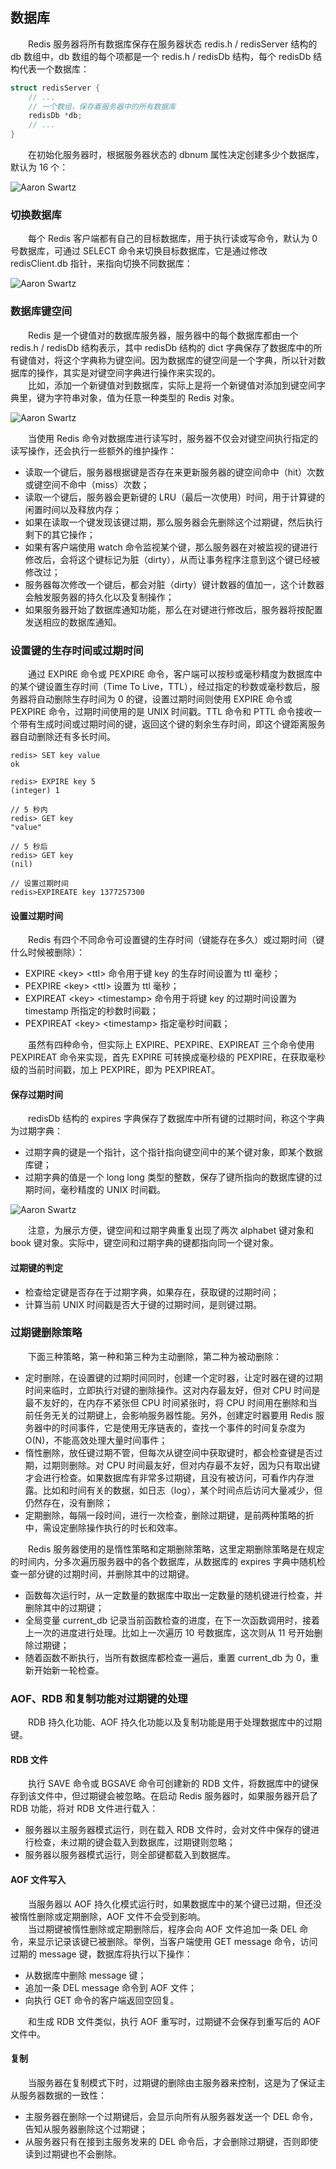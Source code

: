 
## 数据库
　　Redis 服务器将所有数据库保存在服务器状态 redis.h / redisServer 结构的 db 数组中，db 数组的每个项都是一个 redis.h / redisDb 结构，每个 redisDb 结构代表一个数据库：

```c
struct redisServer {
    // ...
    // 一个数组，保存着服务器中的所有数据库
    redisDb *db;
    // ...
}
```

　　在初始化服务器时，根据服务器状态的 dbnum 属性决定创建多少个数据库，默认为 16 个：

![Aaron Swartz](https://raw.githubusercontent.com/martin-1992/redis_notebook/master/chapter_9/chapter_9_p1.png)

### 切换数据库
　　每个 Redis 客户端都有自己的目标数据库，用于执行读或写命令，默认为 0 号数据库，可通过 SELECT 命令来切换目标数据库，它是通过修改 redisClient.db 指针，来指向切换不同数据库：

![Aaron Swartz](https://raw.githubusercontent.com/martin-1992/redis_notebook/master/chapter_9/chapter_9_p2.png)

### 数据库键空间
　　Redis 是一个键值对的数据库服务器，服务器中的每个数据库都由一个  redis.h / redisDb 结构表示，其中 redisDb 结构的 dict 字典保存了数据库中的所有键值对，将这个字典称为键空间。因为数据库的键空间是一个字典，所以针对数据库的操作，其实是对键空间字典进行操作来实现的。<br />
　　比如，添加一个新键值对到数据库，实际上是将一个新键值对添加到键空间字典里，键为字符串对象，值为任意一种类型的 Redis 对象。
  
![Aaron Swartz](https://raw.githubusercontent.com/martin-1992/redis_notebook/master/chapter_9/chapter_9_p3.png)

　　当使用 Redis 命令对数据库进行读写时，服务器不仅会对键空间执行指定的读写操作，还会执行一些额外的维护操作：

- 读取一个键后，服务器根据键是否存在来更新服务器的键空间命中（hit）次数或键空间不命中（miss）次数；
- 读取一个键后，服务器会更新键的 LRU（最后一次使用）时间，用于计算键的闲置时间以及释放内存；
- 如果在读取一个键发现该键过期，那么服务器会先删除这个过期键，然后执行剩下的其它操作；
- 如果有客户端使用 watch 命令监视某个键，那么服务器在对被监视的键进行修改后，会将这个键标记为脏（dirty），从而让事务程序注意到这个键已经被修改过；
- 服务器每次修改一个键后，都会对脏（dirty）键计数器的值加一，这个计数器会触发服务器的持久化以及复制操作；
- 如果服务器开始了数据库通知功能，那么在对键进行修改后，服务器将按配置发送相应的数据库通知。

### 设置键的生存时间或过期时间
　　通过 EXPIRE 命令或 PEXPIRE 命令，客户端可以按秒或毫秒精度为数据库中的某个键设置生存时间（Time To Live，TTL），经过指定的秒数或毫秒数后，服务器将自动删除生存时间为 0 的键，设置过期时间则使用 EXPIRE 命令或 PEXPIRE 命令，过期时间使用的是 UNIX 时间戳。TTL 命令和 PTTL 命令接收一个带有生成时间或过期时间的键，返回这个键的剩余生存时间，即这个键距离服务器自动删除还有多长时间。
  
```redis
redis> SET key value
ok

redis> EXPIRE key 5
(integer) 1

// 5 秒内
redis> GET key
"value"

// 5 秒后
redis> GET key
(nil)

// 设置过期时间
redis>EXPIREATE key 1377257300
```

#### 设置过期时间
　　Redis 有四个不同命令可设置键的生存时间（键能存在多久）或过期时间（键什么时候被删除）：
 
- EXPIRE &lt;key&gt; &lt;ttl&gt; 命令用于键 key 的生存时间设置为 ttl 毫秒；
- PEXPIRE &lt;key&gt; &lt;ttl&gt; 设置为 ttl 毫秒；
- EXPIREAT &lt;key&gt; &lt;timestamp&gt; 命令用于将键 key 的过期时间设置为 timestamp 所指定的秒数时间戳；
- PEXPIREAT &lt;key&gt; &lt;timestamp&gt; 指定毫秒时间戳；

　　虽然有四种命令，但实际上 EXPIRE、PEXPIRE、EXPIREAT 三个命令使用 PEXPIREAT 命令来实现，首先 EXPIRE 可转换成毫秒级的 PEXPIRE，在获取毫秒级的当前时间戳，加上 PEXPIRE，即为 PEXPIREAT。

#### 保存过期时间
　　redisDb 结构的 expires 字典保存了数据库中所有键的过期时间，称这个字典为过期字典：
  
- 过期字典的键是一个指针，这个指针指向键空间中的某个键对象，即某个数据库键；
- 过期字典的值是一个 long long 类型的整数，保存了键所指向的数据库键的过期时间，毫秒精度的 UNIX 时间戳。

![Aaron Swartz](https://raw.githubusercontent.com/martin-1992/redis_notebook/master/chapter_9/chapter_9_p4.png)

　　注意，为展示方便，键空间和过期字典重复出现了两次 alphabet 键对象和 book 键对象。实际中，键空间和过期字典的键都指向同一个键对象。

#### 过期键的判定

- 检查给定键是否存在于过期字典，如果存在，获取键的过期时间；
- 计算当前 UNIX 时间戳是否大于键的过期时间，是则键过期。

### 过期键删除策略
　　下面三种策略，第一种和第三种为主动删除，第二种为被动删除：
  
- 定时删除，在设置键的过期时间同时，创建一个定时器，让定时器在键的过期时间来临时，立即执行对键的删除操作。这对内存最友好，但对 CPU 时间是最不友好的，在内存不紧张但 CPU 时间紧张时，将 CPU 时间用在删除和当前任务无关的过期键上，会影响服务器性能。另外，创建定时器要用 Redis 服务器中的时间事件，它是使用无序链表的，查找一个事件的时间复杂度为 O(N)，不能高效处理大量时间事件；
- 惰性删除，放任键过期不管，但每次从键空间中获取键时，都会检查键是否过期，过期则删除。对 CPU 时间最友好，但对内存最不友好，因为只有取出键才会进行检查。如果数据库有非常多过期键，且没有被访问，可看作内存泄露。比如和时间有关的数据，如日志（log），某个时间点后访问大量减少，但仍然存在，没有删除；
- 定期删除，每隔一段时间，进行一次检查，删除过期键，是前两种策略的折中，需设定删除操作执行的时长和效率。

　　Redis 服务器使用的是惰性策略和定期删除策略，这里定期删除策略是在规定的时间内，分多次遍历服务器中的各个数据库，从数据库的 expires 字典中随机检查一部分键的过期时间，并删除其中的过期键。
  
- 函数每次运行时，从一定数量的数据库中取出一定数量的随机键进行检查，并删除其中的过期键；
- 全局变量 current_db 记录当前函数检查的进度，在下一次函数调用时，接着上一次的进度进行处理。比如上一次遍历 10 号数据库，这次则从 11 号开始删除过期键；
- 随着函数不断执行，当所有数据库都检查一遍后，重置 current_db 为 0，重新开始新一轮检查。

### AOF、RDB 和复制功能对过期键的处理
　　RDB 持久化功能、AOF 持久化功能以及复制功能是用于处理数据库中的过期键。

#### RDB 文件
　　执行 SAVE 命令或 BGSAVE 命令可创建新的 RDB 文件，将数据库中的键保存到该文件中，但过期键会被忽略。在启动 Redis 服务器时，如果服务器开启了 RDB 功能，将对 RDB 文件进行载入：

- 服务器以主服务器模式运行，则在载入 RDB 文件时，会对文件中保存的键进行检查，未过期的键会载入到数据库，过期键则忽略；
- 服务器以服务器模式运行，则全部键都载入到数据库。

#### AOF 文件写入
　　当服务器以 AOF 持久化模式运行时，如果数据库中的某个键已过期，但还没被惰性删除或定期删除，AOF 文件不会受到影响。<br />
　　当过期键被惰性删除或定期删除后，程序会向 AOF 文件追加一条 DEL 命令，来显示记录该键已被删除。举例，当客户端使用 GET message 命令，访问过期的 message 键，数据库将执行以下操作：
  
- 从数据库中删除 message 键；
- 追加一条 DEL message 命令到 AOF 文件；
- 向执行 GET 命令的客户端返回空回复。

　　和生成 RDB 文件类似，执行 AOF 重写时，过期键不会保存到重写后的 AOF 文件中。

#### 复制
　　当服务器在复制模式下时，过期键的删除由主服务器来控制，这是为了保证主从服务器数据的一致性：

- 主服务器在删除一个过期键后，会显示向所有从服务器发送一个 DEL 命令，告知从服务器删除这个过期键；
- 从服务器只有在接到主服务发来的 DEL 命令后，才会删除过期键，否则即使读到过期键也不会删除。
